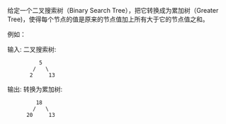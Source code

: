 给定一个二叉搜索树（Binary Search Tree），把它转换成为累加树（Greater Tree)，使得每个节点的值是原来的节点值加上所有大于它的节点值之和。

例如：

输入: 二叉搜索树:

              5
            /   \
           2     13

输出: 转换为累加树:

             18
            /   \
          20     13

